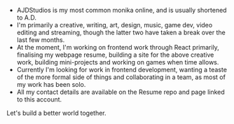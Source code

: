 - AJDStudios is my most common monika online, and is usually shortened to A.D. 
- I'm primarily a creative, writing, art, design, music, game dev, video editing and streaming, though the latter two have taken a break over the last few months. 
- At the moment, I'm working on frontend work through React primarily, finalising my webpage resume, building a site for the above creative work, building mini-projects 
and working on games when time allows. 
- Currently I'm looking for work in frontend development, wanting a teaste of the more formal side of things and collaborating in a team, as most of my work has been solo.
- All my contact details are available on the Resume repo and page linked to this account. 

Let's build a better world together. 

<!---
AJDStudios/AJDStudios is a ✨ special ✨ repository because its `README.md` (this file) appears on your GitHub profile.
You can click the Preview link to take a look at your changes.
--->
